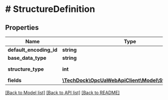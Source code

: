 # # StructureDefinition

## Properties

Name | Type | Description | Notes
------------ | ------------- | ------------- | -------------
**default_encoding_id** | **string** |  | [optional]
**base_data_type** | **string** |  | [optional]
**structure_type** | **int** | [Link to specification](https://reference.opcfoundation.org/v105/Core/docs/Part5/12.2.5/#12.2.5.3). | [optional]
**fields** | [**\TechDock\OpcUaWebApiClient\Model\StructureField[]**](StructureField.md) |  | [optional]

[[Back to Model list]](../../README.md#models) [[Back to API list]](../../README.md#endpoints) [[Back to README]](../../README.md)
